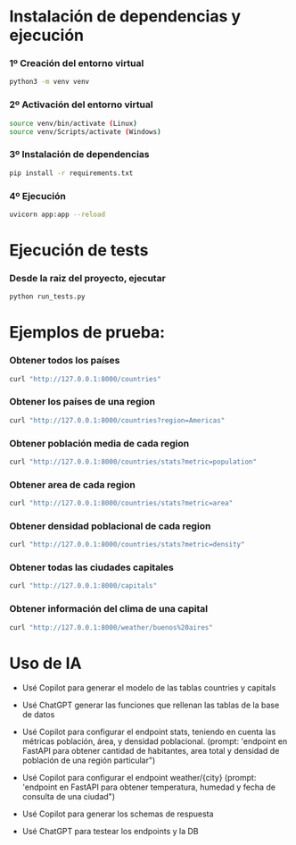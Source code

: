 # Instalación de dependencias y ejecución

### 1º Creación del entorno virtual
```bash
python3 -m venv venv
``` 
### 2º Activación del entorno virtual
```bash
source venv/bin/activate (Linux)
source venv/Scripts/activate (Windows)
```

### 3º Instalación de dependencias
```bash
pip install -r requirements.txt
```

### 4º Ejecución
```bash
uvicorn app:app --reload
```

# Ejecución de tests

### Desde la raiz del proyecto, ejecutar
```bash
python run_tests.py
```

# Ejemplos de prueba:

### Obtener todos los países
```bash
curl "http://127.0.0.1:8000/countries"
```

### Obtener los países de una region
```bash
curl "http://127.0.0.1:8000/countries?region=Americas"
```

### Obtener población media de cada region
```bash
curl "http://127.0.0.1:8000/countries/stats?metric=population"
```

### Obtener area de cada region
```bash
curl "http://127.0.0.1:8000/countries/stats?metric=area"
```

### Obtener densidad poblacional de cada region
```bash
curl "http://127.0.0.1:8000/countries/stats?metric=density"
```

### Obtener todas las ciudades capitales
```bash
curl "http://127.0.0.1:8000/capitals"
```

### Obtener información del clima de una capital
```bash
curl "http://127.0.0.1:8000/weather/buenos%20aires"
```


# Uso de IA

- Usé Copilot para generar el modelo de las tablas countries y capitals

- Usé ChatGPT generar las funciones que rellenan las tablas de la base de datos

- Usé Copilot para configurar el endpoint stats, teniendo en cuenta las métricas población, área, y densidad poblacional. (prompt: 'endpoint en FastAPI para obtener cantidad de habitantes, area total y densidad de población de una región particular")

- Usé Copilot para configurar el endpoint weather/{city} (prompt: 'endpoint en FastAPI para obtener temperatura, humedad y fecha de consulta de una ciudad")

- Usé Copilot para generar los schemas de respuesta

- Usé ChatGPT para testear los endpoints y la DB